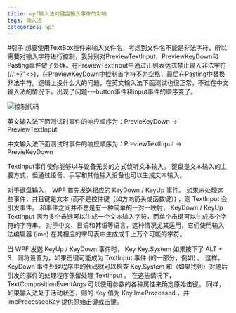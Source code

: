 ```yaml
---
title: wpf输入法对键盘输入事件的影响
tags: 输入法
categories: wpf
---
```


#引子
想要使用TextBox控件来输入文件名，考虑到文件名不能是非法字符，所以需要对输入字符进行控制，我分别对PreviewTextInput、PreviewKeyDown和Pasting事件做了处理。在PreviewTextInput中通过正则表达式禁止输入非法字符(//:*?"<>)，在PreviewKeyDown中控制首字符不为空格，最后在Pasting中替换非法字符。逻辑上没什么大的问题，在英文输入法下面测试也很正常，不过在中文输入法的情况下，出现了问题---button事件和input事件的顺序变了。

![控制代码](TextBoxInput.png)

英文输入法下面测试时事件的响应顺序为：PrevieKeyDown -> PreviewTextInput

中文输入法下面测试时事件的响应顺序为：PreviewTextInput ->  PrevieKeyDown 

TextInput事件使你能够以与设备无关的方式侦听文本输入。 键盘是文本输入的主要方式，但通过语音、手写和其他输入设备也可以生成文本输入。

对于键盘输入， WPF 首先发送相应的 KeyDown / KeyUp 事件。 如果未处理这些事件，并且键是文本 (而不是控件键（如方向箭头或函数键）) ，则 TextInput 会引发事件。 和事件之间并不总是有一种简单的一对一映射， KeyDown / KeyUp TextInput 因为多个击键可以生成一个文本输入字符，而单个击键可以生成多个字符的字符串。 对于中文、日语和韩语等语言，这种情况尤其适用，它们使用输入法编辑器 (Ime) 在其相应的字母表中生成成千上万个可能的字符。

当 WPF 发送 KeyUp / KeyDown 事件时， Key Key.System 如果按下了 ALT + S，则将设置为，如果击键可能成为 TextInput 事件 (的一部分，例如) 。 这样， KeyDown 事件处理程序中的代码就可以检查 Key.System 和（如果找到）对随后引发的事件的处理程序保留处理 TextInput 。 在这些情况下， TextCompositionEventArgs 可以使用参数的各种属性来确定原始击键。 同样，如果输入法处于活动状态，则的 Key 值为 Key.ImeProcessed ，并 ImeProcessedKey 提供原始击键或击键。